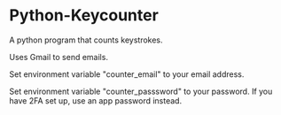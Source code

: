 # Python-Keycounter
A python program that counts keystrokes.

Uses Gmail to send emails.


Set environment variable "counter_email" to your email address.

Set environment variable "counter_passsword" to your password. If you have 2FA set up, use an app password instead. 
